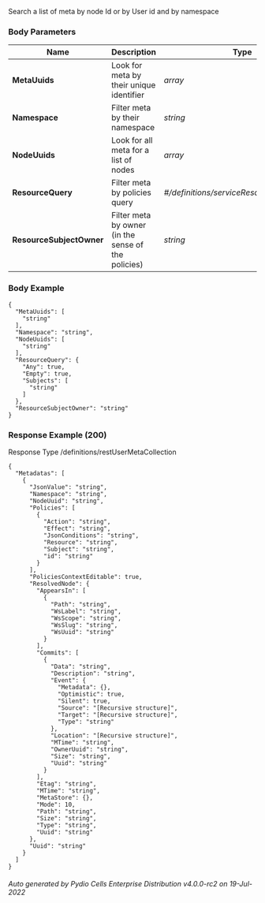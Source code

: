 






 
Search a list of meta by node Id or by User id and by namespace  


### Body Parameters

Name | Description | Type | Required
---|---|---|---
**MetaUuids** | Look for meta by their unique identifier | _array_ |   
**Namespace** | Filter meta by their namespace | _string_ |   
**NodeUuids** | Look for all meta for a list of nodes | _array_ |   
**ResourceQuery** | Filter meta by policies query | _#/definitions/serviceResourcePolicyQuery_ |   
**ResourceSubjectOwner** | Filter meta by owner (in the sense of the policies) | _string_ |   


### Body Example
```
{
  "MetaUuids": [
    "string"
  ],
  "Namespace": "string",
  "NodeUuids": [
    "string"
  ],
  "ResourceQuery": {
    "Any": true,
    "Empty": true,
    "Subjects": [
      "string"
    ]
  },
  "ResourceSubjectOwner": "string"
}
```






### Response Example (200)
Response Type /definitions/restUserMetaCollection

```
{
  "Metadatas": [
    {
      "JsonValue": "string",
      "Namespace": "string",
      "NodeUuid": "string",
      "Policies": [
        {
          "Action": "string",
          "Effect": "string",
          "JsonConditions": "string",
          "Resource": "string",
          "Subject": "string",
          "id": "string"
        }
      ],
      "PoliciesContextEditable": true,
      "ResolvedNode": {
        "AppearsIn": [
          {
            "Path": "string",
            "WsLabel": "string",
            "WsScope": "string",
            "WsSlug": "string",
            "WsUuid": "string"
          }
        ],
        "Commits": [
          {
            "Data": "string",
            "Description": "string",
            "Event": {
              "Metadata": {},
              "Optimistic": true,
              "Silent": true,
              "Source": "[Recursive structure]",
              "Target": "[Recursive structure]",
              "Type": "string"
            },
            "Location": "[Recursive structure]",
            "MTime": "string",
            "OwnerUuid": "string",
            "Size": "string",
            "Uuid": "string"
          }
        ],
        "Etag": "string",
        "MTime": "string",
        "MetaStore": {},
        "Mode": 10,
        "Path": "string",
        "Size": "string",
        "Type": "string",
        "Uuid": "string"
      },
      "Uuid": "string"
    }
  ]
}
```




###### Auto generated by Pydio Cells Enterprise Distribution v4.0.0-rc2 on 19-Jul-2022
